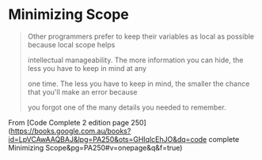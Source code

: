 # Minimizing Scope

> Other programmers prefer to keep their variables as local as possible because local scope helps
>
> intellectual manageability. The more information you can hide, the less you have to keep in mind at any
>
> one time. The less you have to keep in mind, the smaller the chance that you'll make an error because
>
> you forgot one of the many details you needed to remember.

From [Code Complete 2 edition page 250](https://books.google.com.au/books?id=LpVCAwAAQBAJ&lpg=PA250&ots=GHIqlcEhJO&dq=code complete Minimizing Scope&pg=PA250#v=onepage&q&f=true)

